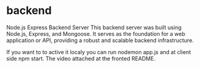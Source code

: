 # backend

Node.js Express Backend Server
This backend server was built using Node.js, Express, and Mongoose. It serves as the foundation for a web application or API, providing a robust and scalable backend infrastructure.

If you want to to active it localy you can run nodemon app.js and at client side npm start.
The video attached at the fronted README.
